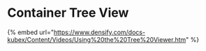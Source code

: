 # Container Tree View

{% embed url="https://www.densify.com/docs-kubex/Content/Videos/Using%20the%20Tree%20Viewer.htm" %}
